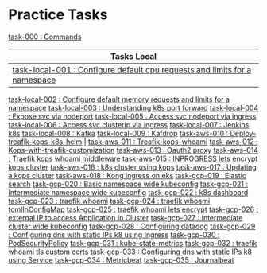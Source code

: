 # Practice Tasks

[task-000       :    Commands](practice-tasks/task-000-commands/commands.md)


Tasks Local |
---    | 
[task-local-001 :    Configure default cpu requests and limits for a namespace](practice-tasks/task-local-001-configure-default-CPU-requests-and-limits-for-a-namespace) |
[task-local-002 :    Configure default memory requests and limits for a namespace](practice-tasks/task-local-002-configure-default-memory-requests-and-limits-for-a-namespace)
[task-local-003 :    Understanding k8s port forward](practice-tasks/task-local-003-understanding-k8s-port-forward)
[task-local-004 :    Expose svc via nodeport](practice-tasks/task-local-004-expose-svc-via-nodeport)
[task-local-005 :    Access svc nodeport via ingress](practice-tasks/task-local-005-access-svc-nodeport-via-ingress)
[task-local-006 :    Access svc clusterip via ingress](practice-tasks/task-local-006-access-svc-clusterip-via-ingress)
[task-local-007 :    Jenkins k8s](practice-tasks/task-local-007-jenkins-k8s)
[task-local-008 :    Kafka](practice-tasks/task-local-008-kafka)
[task-local-009 :    Kafdrop](practice-tasks/task-local-009-kafdrop)
[task-aws-010   :    Deploy-treafik-kops-k8s-helm](practice-tasks/task-aws-010-deploy-treafik-kops-k8s-helm) |
[task-aws-011   :    Treafik-kops-whoami](practice-tasks/task-aws-011-treafik-kops-whoami)
[task-aws-012   :    Kops-with-treafik-customization](practice-tasks/task-aws-012-kops-with-treafik-customization)
[task-aws-013   :    Oauth2 proxy](practice-tasks/task-aws-013-oauth2-proxy)
[task-aws-014   :    Traefik kops whoami middleware](practice-tasks/task-aws-014-traefik-kops-whoami-middleware)
[task-aws-015   :    INPROGRESS lets encrypt kops cluster](practice-tasks/task-aws-015-lets-encrypt-kops-cluster)
[task-aws-016   :    k8s cluster using kops](practice-tasks/task-aws-016-k8s-cluster-using-kops)
[task-aws-017   :    Updating a kops cluster](practice-tasks/task-aws-017-updating-a-kops-cluster)
[task-aws-018   :    Kong ingress on eks](practice-tasks/task-aws-018-kong-ingress-on-eks)
[task-gcp-019   :    Elastic search](practice-tasks/task-gcp-019-elastic-search)
[task-gcp-020   :    Basic namespace wide kubeconfig](practice-tasks/task-gcp-020-basic-namespace-wide-kubeconfig)
[task-gcp-021   :    Intermediate namespace wide kubeconfig](practice-tasks/task-gcp-021-intermediate-namespace-wide-kubeconfig)
[task-gcp-022   :    k8s dashboard](practice-tasks/task-gcp-022-k8s-dashboard)
[task-gcp-023   :    traefik whoami](practice-tasks/task-gcp-023-traefik-whoami)
[task-gcp-024   :    traefik whoami tomlInConfigMap](practice-tasks/task-gcp-024-traefik-whoami-tomlInConfigMap)
[task-gcp-025   :    traefik whoami lets encrypt](practice-tasks/task-gcp-025-traefik-whoami-lets-encrypt)
[task-gcp-026   :    external IP to access Application In Cluster](practice-tasks/task-gcp-026-external-IP-to-access-Application-In-Cluster)
[task-gcp-027   :    Intermediate cluster wide kubeconfig](practice-tasks/task-gcp-027-intermediate-cluster-wide-kubeconfig)
[task-gcp-028   :    Configuring datadog](practice-tasks/task-gcp-028-configuring-datadog)
[task-gcp-029   :    Configuring dns with static IPs k8 using Ingress](practice-tasks/task-gcp-029-configuring-dns-with-static-IPs-k8-using-Ingress)
[task-gcp-030   :    PodSecurityPolicy](practice-tasks/task-gcp-030-PodSecurityPolicy)
[task-gcp-031   :    kube-state-metrics](practice-tasks/task-gcp-031-kube-state-metrics)
[task-gcp-032   :    traefik whoami tls custom certs](practice-tasks/task-gcp-032-traefik-whoami-tls-custom-certs)
[task-gcp-033   :    Configuring dns with static IPs k8 using Service](practice-tasks/task-gcp-033-configuring-dns-with-static-IPs-k8-using-Service)
[task-gcp-034   :    Metricbeat](practice-tasks/task-gcp-034-metricbeat)
[task-gcp-035   :    Journalbeat](practice-tasks/task-gcp-035-journalbeat)








